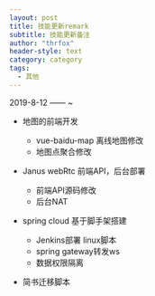 ```yaml
---
layout: post
title: 技能更新remark
subtitle: 技能更新备注
author: "thrfox"
header-style: text
category: category
tags:
  - 其他
---
```


2019-8-12 —— ~

- 地图的前端开发
  - vue-baidu-map 离线地图修改
  - 地图点聚合修改
- Janus webRtc 前端API，后台部署
  - 前端API源码修改
  - 后台NAT
- spring cloud 基于脚手架搭建
  - Jenkins部署 linux脚本
  - spring gateway转发ws
  - 数据权限隔离

- 简书迁移脚本